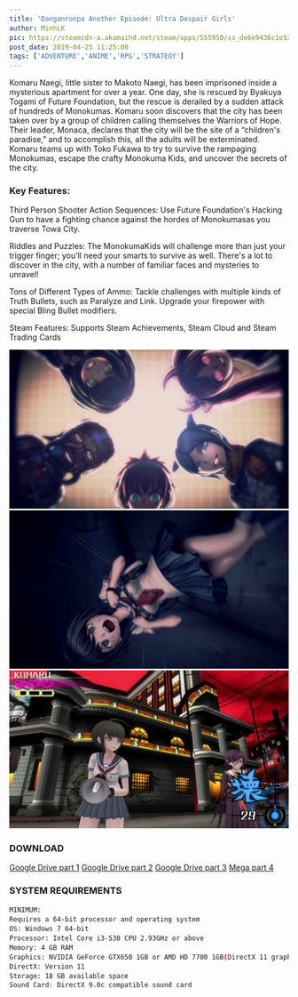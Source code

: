 ```yaml
---
title: 'Danganronpa Another Episode: Ultra Despair Girls'
author: MinhLK
pic: https://steamcdn-a.akamaihd.net/steam/apps/555950/ss_de6e9436c1e5297be2244604bccdc00cce64f33c.1920x1080.jpg
post_date: 2019-04-25 11:25:00
tags: ['ADVENTURE','ANIME','RPG','STRATEGY']
---
```


Komaru Naegi, little sister to Makoto Naegi, has been imprisoned inside a mysterious apartment for over a year. One day, she is rescued by Byakuya Togami of Future Foundation, but the rescue is derailed by a sudden attack of hundreds of Monokumas. Komaru soon discovers that the city has been taken over by a group of children calling themselves the Warriors of Hope. Their leader, Monaca, declares that the city will be the site of a “children's paradise,” and to accomplish this, all the adults will be exterminated. Komaru teams up with Toko Fukawa to try to survive the rampaging Monokumas, escape the crafty Monokuma Kids, and uncover the secrets of the city.

### Key Features:
Third Person Shooter Action Sequences: Use Future Foundation's Hacking Gun to have a fighting chance against the hordes of Monokumasas you traverse Towa City.

Riddles and Puzzles: The MonokumaKids will challenge more than just your trigger finger; you'll need your smarts to survive as well. There's a lot to discover in the city, with a number of familiar faces and mysteries to unravel!

Tons of Different Types of Ammo: Tackle challenges with multiple kinds of Truth Bullets, such as Paralyze and Link. Upgrade your firepower with special Bling Bullet modifiers.

Steam Features: Supports Steam Achievements, Steam Cloud and Steam Trading Cards

![Screen shot](https://raw.githubusercontent.com/minhlk/images/master/images/2019/04/1b5f6-ss_5d17a26044ee031f42a617ecd25a585806cc9c6b.1920x1080.jpg?w=300)
![Screen shot](https://raw.githubusercontent.com/minhlk/images/master/images/2019/04/f1abf-ss_410548318fde19764a68ba30a7ace0f19ab68f00.1920x1080.jpg?w=300)
![Screen shot](https://raw.githubusercontent.com/minhlk/images/master/images/2019/04/75eca-ss_0e19660e22ee0b963145447324c32e4028676a4c.1920x1080.jpg?w=300)

###  DOWNLOAD
[Google Drive part 1](https://drive.google.com/file/d/0B1NsIU0_34JPTmhzX0d6R1I1NXc/view)
[Google Drive part 2](https://drive.google.com/file/d/0B1NsIU0_34JPNjVjMi02ZkEwYW8/view)
[Google Drive part 3](https://drive.google.com/file/d/0B8Thk2B8PTIMZlZsV09WbGhBWk0/view)
[Mega part 4](https://mega.nz/#!AHJHVAzZ!5SC-DHv2KxiuwrFNDzYCMhfwaLQq2Zh8-ncqKewuD24)

### SYSTEM REQUIREMENTS
```bash
MINIMUM:
Requires a 64-bit processor and operating system
OS: Windows 7 64-bit
Processor: Intel Core i3-530 CPU 2.93GHz or above
Memory: 4 GB RAM
Graphics: NVIDIA GeForce GTX650 1GB or AMD HD 7700 1GB(DirectX 11 graphic card required)
DirectX: Version 11
Storage: 18 GB available space
Sound Card: DirectX 9.0c compatible sound card
```
